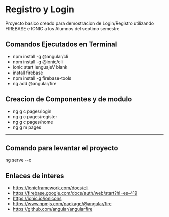 # Registro y Login
Proyecto basico creado para demostracion de Login/Registro utilizando FIREBASE e IONIC a los Alumnos del  septimo semestre


## Comandos Ejecutados en Terminal  
*   npm install -g @angular/cli
*   npm install -g @ionic/cli
*   ionic start lenguajeV blank
*   install firebase
*   npm install -g firebase-tools
*   ng add @angular/fire


## Creacion de Componentes y de modulo
*  ng g c pages/login
*  ng g c pages/register
*  ng g c pages/home
*  ng g m pages

---------------------
## Comando para levantar el proyecto
ng serve --o


## Enlaces de interes
*  https://ionicframework.com/docs/cli
*  https://firebase.google.com/docs/auth/web/start?hl=es-419
*  https://ionic.io/ionicons
*  https://www.npmjs.com/package/@angular/fire
*  https://github.com/angular/angularfire
